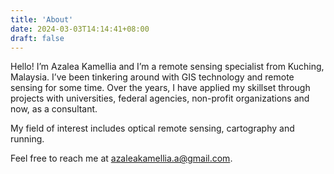 ```yaml
---
title: 'About'
date: 2024-03-03T14:14:41+08:00
draft: false
---
```


Hello! I’m Azalea Kamellia and I’m a remote sensing specialist from Kuching, Malaysia. I’ve been tinkering around with GIS technology and remote sensing for some time. Over the years, I have applied my skillset through projects with universities, federal agencies, non-profit organizations and now, as a consultant.

My field of interest includes optical remote sensing, cartography and running.

Feel free to reach me at [azaleakamellia.a@gmail.com](mailto:azaleakamellia.a@gmail.com). 